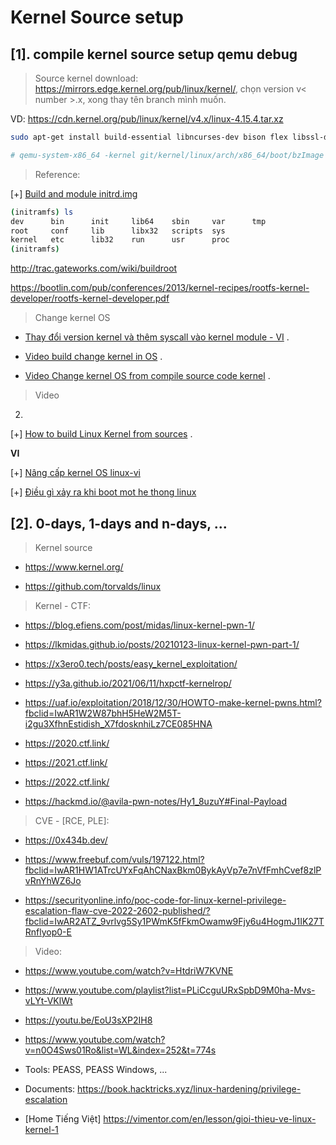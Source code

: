 # Kernel Source setup

## [1]. compile kernel source setup qemu debug

>Source kernel download: https://mirrors.edge.kernel.org/pub/linux/kernel/, chọn version v< number >.x, xong thay tên branch mình muốn.

VD: https://cdn.kernel.org/pub/linux/kernel/v4.x/linux-4.15.4.tar.xz


```bash
sudo apt-get install build-essential libncurses-dev bison flex libssl-dev libelf-dev

# qemu-system-x86_64 -kernel git/kernel/linux/arch/x86_64/boot/bzImage -initrd ramdisk.img -s -append "console=ttyS0" -nographic

```

> Reference:

[+] [Build and module initrd.img](https://kviccn.github.io/posts/2021/08/linux-%E5%86%85%E6%A0%B8%E7%BC%96%E8%AF%91%E5%8F%8A%E8%BF%90%E8%A1%8C/)

```bash
(initramfs) ls
dev      bin      init     lib64    sbin     var      tmp
root     conf     lib      libx32   scripts  sys
kernel   etc      lib32    run      usr      proc
(initramfs)
```

http://trac.gateworks.com/wiki/buildroot

https://bootlin.com/pub/conferences/2013/kernel-recipes/rootfs-kernel-developer/rootfs-kernel-developer.pdf


> Change kernel OS 

* [Thay đổi version kernel và thêm syscall vào kernel module - VI](https://viblo.asia/p/xay-dung-linux-kernel-va-them-loi-goi-he-thong-vao-linux-kernel-aAY4qvzeJPw) .

* [Video build change kernel in OS](https://www.youtube.com/watch?v=cAWqWB2wVZc) .

* [Video Change kernel OS from compile source code kernel](https://www.youtube.com/watch?v=E4yRcmQqvWM) . 

> Video 

2.

[+] [How to build Linux Kernel from sources](https://www.youtube.com/watch?v=1gEFYoGUFxM&t=30s) .


__VI__

[+] [Nâng cấp kernel OS linux-vi](https://cloudcraft.info/huong-dan-upgrade-kernel-linux/)

[+] [Điều gì xảy ra khi boot mot he thong linux](https://cloudcraft.info/nhung-gi-da-xay-ra-khi-boot-mot-he-thong-linux/)

## [2]. 0-days, 1-days and n-days, ...

> Kernel source

  * https://www.kernel.org/

  * https://github.com/torvalds/linux

> Kernel - CTF: 

* https://blog.efiens.com/post/midas/linux-kernel-pwn-1/

* https://lkmidas.github.io/posts/20210123-linux-kernel-pwn-part-1/

* https://x3ero0.tech/posts/easy_kernel_exploitation/

* https://y3a.github.io/2021/06/11/hxpctf-kernelrop/

* https://uaf.io/exploitation/2018/12/30/HOWTO-make-kernel-pwns.html?fbclid=IwAR1W2W87bhH5HeW2M5T-i2gu3XfhnEstidish_X7fdosknhiLz7CE085HNA

* https://2020.ctf.link/

* https://2021.ctf.link/

* https://2022.ctf.link/

* https://hackmd.io/@avila-pwn-notes/Hy1_8uzuY#Final-Payload

> CVE - [RCE, PLE]:

* https://0x434b.dev/

* https://www.freebuf.com/vuls/197122.html?fbclid=IwAR1HW1ATrcUYxFqAhCNaxBkm0BykAyVp7e7nVfFmhCvef8zlPvRnYhWZ6Jo

* https://securityonline.info/poc-code-for-linux-kernel-privilege-escalation-flaw-cve-2022-2602-published/?fbclid=IwAR2ATZ_9vrlvg5Sy1PWmK5fFkmOwamw9Fjy6u4HogmJ1IK27TRnflyop0-E

> Video:

* https://www.youtube.com/watch?v=HtdriW7KVNE

* https://www.youtube.com/playlist?list=PLiCcguURxSpbD9M0ha-Mvs-vLYt-VKlWt

* https://youtu.be/EoU3sXP2IH8 

* https://www.youtube.com/watch?v=n0O4Sws01Ro&list=WL&index=252&t=774s

* Tools: PEASS, PEASS Windows, ...

* Documents: https://book.hacktricks.xyz/linux-hardening/privilege-escalation

* [Home Tiếng Việt] https://vimentor.com/en/lesson/gioi-thieu-ve-linux-kernel-1


